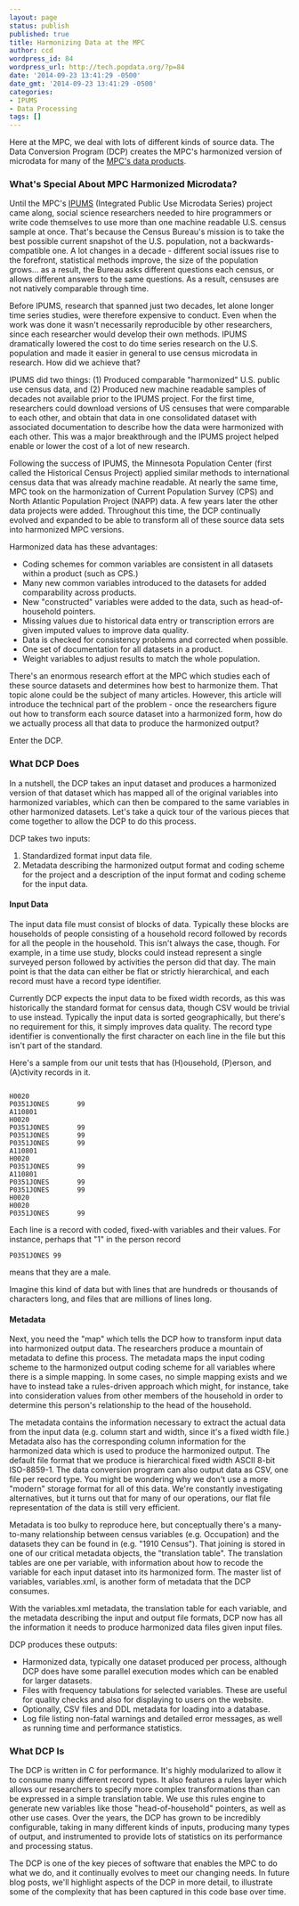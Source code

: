 ```yaml
---
layout: page
status: publish
published: true
title: Harmonizing Data at the MPC
author: ccd
wordpress_id: 84
wordpress_url: http://tech.popdata.org/?p=84
date: '2014-09-23 13:41:29 -0500'
date_gmt: '2014-09-23 13:41:29 -0500'
categories:
- IPUMS
- Data Processing
tags: []
---
```

Here at the MPC, we deal with lots of different kinds of source data.  The Data Conversion Program (DCP) creates the MPC's harmonized version of microdata for many of the <a title="Data Products" href="http://tech.popdata.org/data-products/">MPC's data products</a>.

### What's Special About MPC Harmonized Microdata?
Until the MPC's <a href="http://www.ipums.org/">IPUMS</a> (Integrated Public Use Microdata Series) project came along, social science researchers needed to hire programmers or write code themselves to use more than one machine readable U.S. census sample at once.  That's because the Census Bureau's mission is to take the best possible current snapshot of the U.S. population, not a backwards-compatible one.  A lot changes in a decade - different social issues rise to the forefront, statistical methods improve, the size of the population grows... as a result, the Bureau asks different questions each census, or allows different answers to the same questions.  As a result, censuses are not natively comparable through time.

Before IPUMS, research that spanned just two decades, let alone longer time series studies, were therefore expensive to conduct. Even when the work was done it wasn't necessarily reproducible by other researchers, since each researcher would develop their own methods. IPUMS dramatically lowered the cost to do time series research on the U.S. population and made it easier in general to use census microdata in research.  How did we achieve that?

IPUMS did two things: (1) Produced comparable "harmonized" U.S. public use census data, and (2) Produced new machine readable samples of decades not available prior to the IPUMS project.  For the first time, researchers could download versions of US censuses that were comparable to each other, and obtain that data in one consolidated dataset with associated documentation to describe how the data were harmonized with each other.  This was a major breakthrough and the IPUMS project helped enable or lower the cost of a lot of new research.

Following the success of IPUMS, the Minnesota Population Center (first called the Historical Census Project) applied similar methods to international census data that was already machine readable. At nearly the same time, MPC took on the harmonization of Current Population Survey (CPS) and North Atlantic Population Project (NAPP) data.  A few years later the other data projects were added.  Throughout this time, the DCP continually evolved and expanded to be able to transform all of these source data sets into harmonized MPC versions.

Harmonized data has these advantages:

* Coding schemes for common variables are consistent in all datasets within a product (such as CPS.)
* Many new common variables introduced to the datasets for added comparability across products.
* New "constructed" variables were added to the data, such as head-of-household pointers.
* Missing values due to historical data entry or transcription errors are given imputed values to improve data quality.
* Data is checked for consistency problems and corrected when possible.
* One set of documentation for all datasets in a product.
* Weight variables to adjust results to match the whole population.

There's an enormous research effort at the MPC which studies each of these source datasets and determines how best to harmonize them.  That topic alone could be the subject of many articles.  However, this article will introduce the technical part of the problem - once the researchers figure out how to transform each source dataset into a harmonized form, how do we actually process all that data to produce the harmonized output?

Enter the DCP.

### What DCP Does
In a nutshell, the DCP takes an input dataset and produces a harmonized version of that dataset which has mapped all of the original variables into harmonized variables, which can then be compared to the same variables in other harmonized datasets.  Let's take a quick tour of the various pieces that come together to allow the DCP to do this process.

DCP takes two inputs:

1. Standardized format input data file.
1. Metadata describing the harmonized output format and coding scheme for the project and a description of the input format and coding scheme for the input data.

#### Input Data
The input data file must consist of blocks of data. Typically these blocks are households of people consisting of a household record followed by records for all the people in the household. This isn't always the case, though.  For example, in a time use study, blocks could instead represent a single surveyed person followed by activities the person did that day. The main point is that the data can either be flat or strictly hierarchical, and each record must have a record type identifier.

Currently DCP expects the input data to be fixed width records, as this was historically the standard format for census data, though CSV would be trivial to use instead. Typically the input data is sorted geographically, but there's no requirement for this, it simply improves data quality. The record type identifier is conventionally the first character on each line in the file but this isn't part of the standard.

Here's a sample from our unit tests that has (H)ousehold, (P)erson, and (A)ctivity records in it.

<pre><code>
H0020
P0351JONES       99
A110801
H0020
P0351JONES       99
P0351JONES       99
P0351JONES       99
A110801
H0020
P0351JONES       99
A110801
P0351JONES       99
P0351JONES       99
H0020
H0020
P0351JONES       99
</code></pre>

Each line is a record with coded, fixed-with variables and their values.  For instance, perhaps that "1" in the person record

<code>P0351JONES 99</code>

means that they are a male.

Imagine this kind of data but with lines that are hundreds or thousands of characters long, and files that are millions of lines long.

#### Metadata
Next, you need the "map" which tells the DCP how to transform input data into harmonized output data.  The researchers produce a mountain of metadata to define this process.  The metadata maps the input coding scheme to the harmonized output coding scheme for all variables where there is a simple mapping.  In some cases, no simple mapping exists and we have to instead take a rules-driven approach which might, for instance, take into consideration values from other members of the household in order to determine this person's relationship to the head of the household.

The metadata contains the information necessary to extract the actual data from the input data (e.g. column start and width, since it's a fixed width file.) Metadata also has the corresponding column information for the harmonized data which is used to produce the harmonized output. The default file format that we produce is hierarchical fixed width ASCII 8-bit ISO-8859-1. The data conversion program can also output data as CSV, one file per record type.  You might be wondering why we don't use a more "modern" storage format for all of this data.  We're constantly investigating alternatives, but it turns out that for many of our operations, our flat file representation of the data is still very efficient.

Metadata is too bulky to reproduce here, but conceptually there's a many-to-many relationship between census variables (e.g. Occupation) and the datasets they can be found in (e.g. "1910 Census"). That joining is stored in one of our critical metadata objects, the "translation table".  The translation tables are one per variable, with information about how to recode the variable for each input dataset into its harmonized form.  The master list of variables, variables.xml, is another form of metadata that the DCP consumes.

With the variables.xml metadata, the translation table for each variable, and the metadata describing the input and output file formats, DCP now has all the information it needs to produce harmonized data files given input files.

DCP produces these outputs:

* Harmonized data, typically one dataset produced per process, although DCP does have some parallel execution modes which can be enabled for larger datasets.
* Files with frequency tabulations for selected variables.  These are useful for quality checks and also for displaying to users on the website.
* Optionally, CSV files and DDL metadata for loading into a database.
* Log file listing non-fatal warnings and detailed error messages, as well as running time and performance statistics.

### What DCP Is
The DCP is written in C for performance.  It's highly modularized to allow it to consume many different record types.  It also features a rules layer which allows our researchers to specify more complex transformations than can be expressed in a simple translation table.  We use this rules engine to generate new variables like those "head-of-household" pointers, as well as other use cases.  Over the years, the DCP has grown to be incredibly configurable, taking in many different kinds of inputs, producing many types of output, and instrumented to provide lots of statistics on its performance and processing status.

The DCP is one of the key pieces of software that enables the MPC to do what we do, and it continually evolves to meet our changing needs.  In future blog posts, we'll highlight aspects of the DCP in more detail, to illustrate some of the complexity that has been captured in this code base over time.

